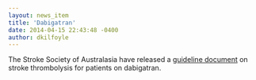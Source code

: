 ```yaml
---
layout: news_item
title: 'Dabigatran'
date: 2014-04-15 22:43:48 -0400
author: dkilfoyle
---
```


The Stroke Society of Australasia have released a [guideline document]({{site.url}}/resources/Dabigatran.pdf) on stroke thrombolysis for patients on dabigatran.
